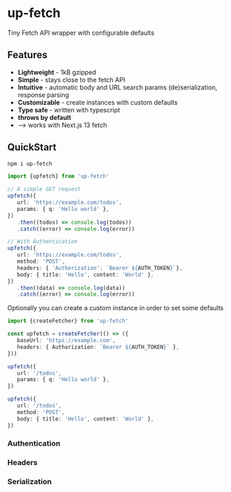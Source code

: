 # up-fetch

Tiny Fetch API wrapper with configurable defaults

## Features

* **Lightweight** - 1kB gzipped
* **Simple** - stays close to the fetch API
* **Intuitive** - automatic body and URL search params (de)serialization, response parsing
* **Customizable** - create instances with custom defaults
* **Type safe** - written with typescript
* **throws by default**
* --> works with Next.js 13 fetch

## QuickStart

```bash
npm i up-fetch
```

```ts
import {upfetch} from 'up-fetch'

// A simple GET request
upfetch({
   url: 'https://example.com/todos',
   params: { q: 'Hello world' },
})
   .then((todos) => console.log(todos))
   .catch((error) => console.log(error))

// With Authentication
upfetch({
   url: 'https://example.com/todos',
   method: 'POST',
   headers: { 'Authorization': `Bearer ${AUTH_TOKEN}`},
   body: { title: 'Hello', content: 'World' },
})
   .then((data) => console.log(data))
   .catch((error) => console.log(error))
```

Optionally you can create a custom instance in order to set some defaults

```ts
import {createFetcher} from 'up-fetch'

const upfetch = createFetcher(() => ({
   baseUrl: 'https://example.com',
   headers: { Authorization: `Bearer ${AUTH_TOKEN}` },
}))

upfetch({
   url: '/todos',
   params: { q: 'Hello world' },
})

upfetch({
   url: '/todos',
   method: 'POST',
   body: { title: 'Hello', content: 'World' },
})
```

### Authentication

### Headers

### Serialization
